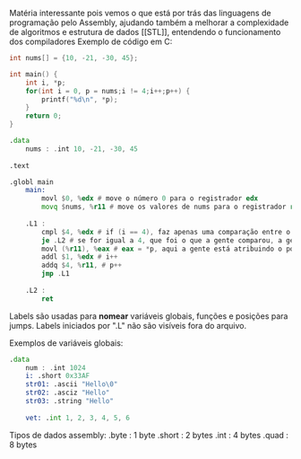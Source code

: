 Matéria interessante pois vemos o que está por trás das linguagens de programação pelo Assembly, ajudando também a melhorar a complexidade de algoritmos e estrutura de dados [[STL]], entendendo o funcionamento dos compiladores Exemplo de código em C:

```C
int nums[] = {10, -21, -30, 45};

int main() {
	int i, *p;
	for(int i = 0, p = nums;i != 4;i++;p++) {
		printf("%d\n", *p);
	}
	return 0;
}
```

```asm
.data 
	nums : .int 10, -21, -30, 45
	
.text 

.globl main 
	main: 
		movl $0, %edx # move o número 0 para o registrador edx
		movq $nums, %r11 # move os valores de nums para o registrador r11
		
	.L1 : 
		cmpl $4, %edx # if (i == 4), faz apenas uma comparação entre o número 4 e o número armazenado no registrador edx
		je .L2 # se for igual a 4, que foi o que a gente comparou, a gente pula para o final do for
		movl (%r11), %eax # eax = *p, aqui a gente está atribuindo o ponteiro de p ao registrador eax
		addl $1, %edx # i++
		addq $4, %r11, # p++
		jmp .L1
		
	.L2 :
		ret
```

Labels são usadas para **nomear** variáveis globais, funções e posições para jumps. Labels iniciados por ".L" não são visíveis fora do arquivo.

Exemplos de variáveis globais:

```asm
.data
	num : .int 1024
	i: .short 0x33AF
	str01: .ascii "Hello\0"
	str02: .asciz "Hello"
	str03: .string "Hello"
	
	vet: .int 1, 2, 3, 4, 5, 6
```

Tipos de dados assembly:
	.byte  : 1 byte
	.short : 2 bytes
	.int : 4 bytes
	.quad : 8 bytes
